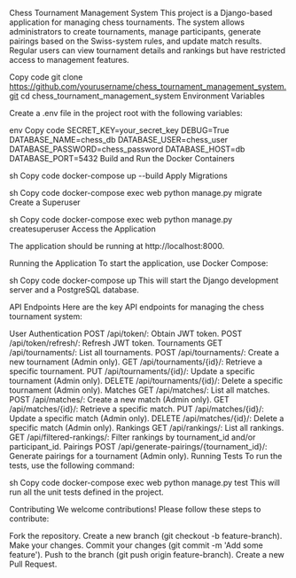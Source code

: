 Chess Tournament Management System
This project is a Django-based application for managing chess tournaments. The system allows administrators to create tournaments, manage participants, generate pairings based on the Swiss-system rules, and update match results. Regular users can view tournament details and rankings but have restricted access to management features.


Copy code
git clone https://github.com/yourusername/chess_tournament_management_system.git
cd chess_tournament_management_system
Environment Variables

Create a .env file in the project root with the following variables:

env
Copy code
SECRET_KEY=your_secret_key
DEBUG=True
DATABASE_NAME=chess_db
DATABASE_USER=chess_user
DATABASE_PASSWORD=chess_password
DATABASE_HOST=db
DATABASE_PORT=5432
Build and Run the Docker Containers

sh
Copy code
docker-compose up --build
Apply Migrations

sh
Copy code
docker-compose exec web python manage.py migrate
Create a Superuser

sh
Copy code
docker-compose exec web python manage.py createsuperuser
Access the Application

The application should be running at http://localhost:8000.

Running the Application
To start the application, use Docker Compose:

sh
Copy code
docker-compose up
This will start the Django development server and a PostgreSQL database.

API Endpoints
Here are the key API endpoints for managing the chess tournament system:

User Authentication
POST /api/token/: Obtain JWT token.
POST /api/token/refresh/: Refresh JWT token.
Tournaments
GET /api/tournaments/: List all tournaments.
POST /api/tournaments/: Create a new tournament (Admin only).
GET /api/tournaments/{id}/: Retrieve a specific tournament.
PUT /api/tournaments/{id}/: Update a specific tournament (Admin only).
DELETE /api/tournaments/{id}/: Delete a specific tournament (Admin only).
Matches
GET /api/matches/: List all matches.
POST /api/matches/: Create a new match (Admin only).
GET /api/matches/{id}/: Retrieve a specific match.
PUT /api/matches/{id}/: Update a specific match (Admin only).
DELETE /api/matches/{id}/: Delete a specific match (Admin only).
Rankings
GET /api/rankings/: List all rankings.
GET /api/filtered-rankings/: Filter rankings by tournament_id and/or participant_id.
Pairings
POST /api/generate-pairings/{tournament_id}/: Generate pairings for a tournament (Admin only).
Running Tests
To run the tests, use the following command:

sh
Copy code
docker-compose exec web python manage.py test
This will run all the unit tests defined in the project.

Contributing
We welcome contributions! Please follow these steps to contribute:

Fork the repository.
Create a new branch (git checkout -b feature-branch).
Make your changes.
Commit your changes (git commit -m 'Add some feature').
Push to the branch (git push origin feature-branch).
Create a new Pull Request.

